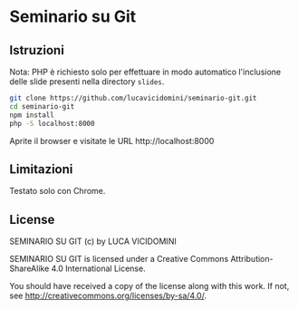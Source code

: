 # Seminario su Git

## Istruzioni

Nota: PHP è richiesto solo per effettuare in modo automatico l'inclusione delle slide presenti nella directory `slides`.

```bash
git clone https://github.com/lucavicidomini/seminario-git.git
cd seminario-git
npm install
php -S localhost:8000
```

Aprite il browser e visitate le URL http://localhost:8000

## Limitazioni

Testato solo con Chrome.

## License

SEMINARIO SU GIT (c) by LUCA VICIDOMINI

SEMINARIO SU GIT is licensed under a
Creative Commons Attribution-ShareAlike 4.0 International License.

You should have received a copy of the license along with this
work.  If not, see <http://creativecommons.org/licenses/by-sa/4.0/>.